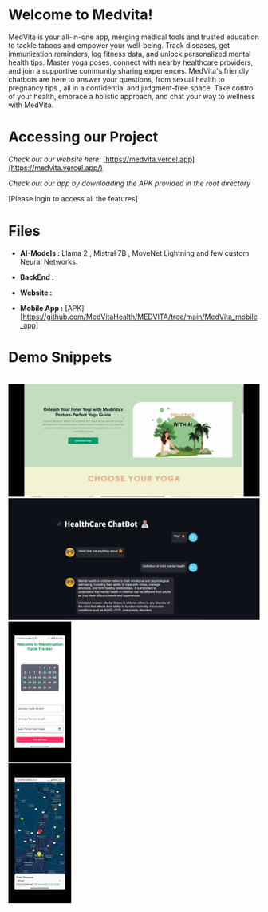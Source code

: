 # Welcome to Medvita!

MedVita is your all-in-one app, merging medical tools and trusted education to tackle taboos and empower your well-being. Track diseases, get immunization reminders, log fitness data, and unlock personalized mental health tips. Master yoga poses, connect with nearby healthcare providers, and join a supportive community sharing experiences.  MedVita's friendly chatbots are here to answer your questions, from sexual health to pregnancy tips , all in a confidential and judgment-free space. Take control of your health, embrace a holistic approach, and chat your way to wellness with MedVita.





# Accessing our Project

*Check out our website here*:
[https://medvita.vercel.app](https://medvita.vercel.app/)


*Check out our app by downloading the APK provided in the root directory*

[Please login to access all the features]


# Files

 - **AI-Models :** Llama 2 , Mistral 7B , MoveNet Lightning and few custom Neural Networks.
   
 - **BackEnd :**

 

 - **Website :**
 - **Mobile App :** [APK][https://github.com/MedVitaHealth/MEDVITA/tree/main/MedVita_mobile_app]

# Demo Snippets

<br>
<img src="https://github.com/MedVitaHealth/MEDVITA/blob/main/Images/img4.jpeg" alt="Yoga" title="Yoga Page" >
<br>
<img src="https://github.com/MedVitaHealth/MEDVITA/blob/main/Images/img5.jpeg" alt="HealthBot" title="Health Care Chat Bot">
<br>
<img src="https://github.com/MedVitaHealth/MEDVITA/blob/main/Images/img2.jpeg" alt="Menstruation" title="Menstruation Tracker" width=25% style="display:inline">
<br>
<img src="https://github.com/MedVitaHealth/MEDVITA/blob/main/Images/img3.jpeg" alt="Map" title="Map Page" width=25% style="display:inline">
<br>


```
